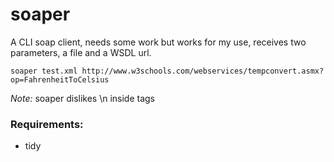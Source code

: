 # soaper

A CLI soap client, needs some work but works for my use, receives two parameters, a file and a WSDL url.

    soaper test.xml http://www.w3schools.com/webservices/tempconvert.asmx?op=FahrenheitToCelsius

*Note:* soaper dislikes \n inside tags

### Requirements:

- tidy
